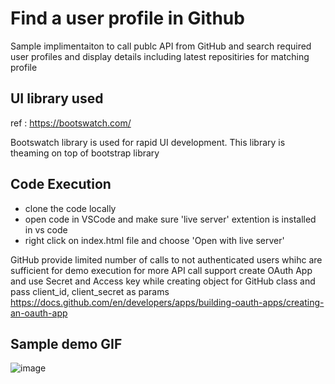 # Find a user profile in Github

Sample implimentaiton to call publc API from GitHub and search required user profiles and display details including latest repositiries for matching profile


## UI library used 
ref : https://bootswatch.com/

Bootswatch library is used for rapid UI development. This library is theaming on top of bootstrap library



## Code Execution

- clone the code locally
- open code in VSCode and make sure 'live server' extention is installed in vs code
- right click on index.html file and choose 'Open with live server'

GitHub provide limited number of calls to not authenticated users whihc are sufficient for demo execution
for more API call support create OAuth App and use Secret and Access key while creating object for GitHub class and pass client_id, client_secret as params
https://docs.github.com/en/developers/apps/building-oauth-apps/creating-an-oauth-app

## Sample demo GIF

![image](GitProfileFinder.gif)


